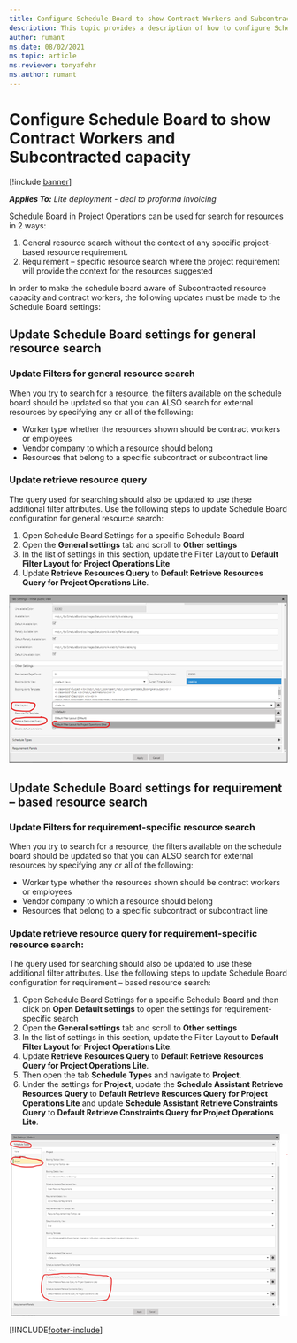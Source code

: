 ```yaml
---
title: Configure Schedule Board to show Contract Workers and Subcontracted capacity 
description: This topic provides a description of how to configure Schedule Board in Project Operations to show subcontracted resource capacity when staffing project resource requirements.
author: rumant
ms.date: 08/02/2021
ms.topic: article
ms.reviewer: tonyafehr 
ms.author: rumant
---
```


# Configure Schedule Board to show Contract Workers and Subcontracted capacity 

[!include [banner](../../includes/dataverse-preview.md)]

_**Applies To:** Lite deployment - deal to proforma invoicing_

Schedule Board in Project Operations can be used for search for resources in 2 ways:

1. General resource search without the context of any specific project-based resource requirement.
2. Requirement – specific resource search where the project requirement will provide the context for the resources suggested

In order to make the schedule board aware of Subcontracted resource capacity and contract workers, the following updates must be made to the Schedule Board settings:

## Update Schedule Board settings for general resource search
### Update Filters for general resource search
When you try to search for a resource, the filters available on the schedule board should be updated so that you can ALSO search for external resources by specifying any or all of the following:
  - Worker type whether the resources shown should be contract workers or employees
  - Vendor company to which a resource should belong
  - Resources that belong to a specific subcontract or subcontract line
    
### Update retrieve resource query
The query used for searching should also be updated to use these additional filter attributes. Use the following steps to update Schedule Board configuration for general resource search:  
1. Open Schedule Board Settings for a specific Schedule Board
2. Open the **General settings** tab and scroll to **Other settings**
3. In the list of settings in this section, update the Filter Layout to **Default Filter Layout for Project Operations Lite**
4. Update **Retrieve Resources Query** to **Default Retrieve Resources Query for Project Operations Lite**.

![Update Schedule Board settings for general resource search](../media/BoardSettings.png)  


## Update Schedule Board settings for requirement – based resource search
### Update Filters for requirement-specific resource search 
When you try to search for a resource, the filters available on the schedule board should be updated so that you can ALSO search for external resources by specifying any or all of the following:
 - Worker type whether the resources shown should be contract workers or employees
 - Vendor company to which a resource should belong
 - Resources that belong to a specific subcontract or subcontract line

### Update retrieve resource query for requirement-specific resource search: 
The query used for searching should also be updated to use these additional filter attributes. Use the following steps to update Schedule Board configuration for requirement – based resource search:

1. Open Schedule Board Settings for a specific Schedule Board and then click on **Open Default settings** to open the settings for requirement-specific search
2. Open the **General settings** tab and scroll to **Other settings**
3. In the list of settings in this section, update the Filter Layout to **Default Filter Layout for Project Operations Lite**.
4. Update **Retrieve Resources Query** to **Default Retrieve Resources Query for Project Operations Lite**.
5. Then open the tab **Schedule Types** and navigate to **Project**.
6. Under the settings for **Project**, update the **Schedule Assistant Retrieve Resources Query** to **Default Retrieve Resources Query for Project Operations Lite** and update **Schedule Assistant Retrieve Constraints Query** to **Default Retrieve Constraints Query for Project Operations Lite**.

![Update Schedule Board settings for requirement – based resource search](../media/SASettings.png)  


[!INCLUDE[footer-include](../../includes/footer-banner.md)]
